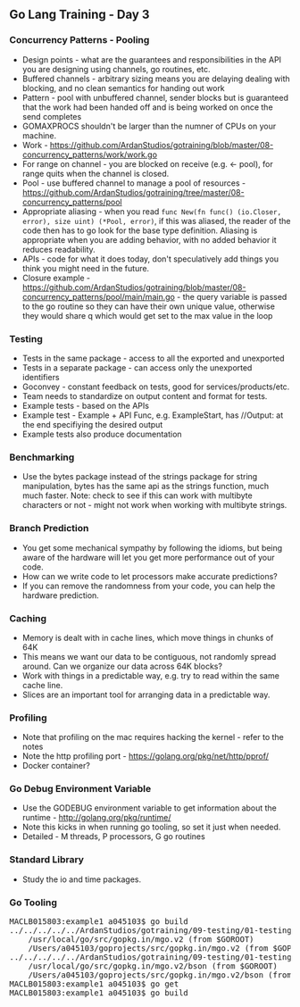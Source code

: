 ## Go Lang Training - Day 3

### Concurrency Patterns - Pooling

* Design points - what are the guarantees and responsibilities in the API you
are designing using channels, go routines, etc.
* Buffered channels - arbitrary sizing means you are delaying dealing with blocking,
and no clean semantics for handing out work
* Pattern - pool with unbuffered channel, sender blocks but is guaranteed that the
work had been handed off and is being worked on once the send completes
* GOMAXPROCS shouldn't be larger than the numner of CPUs on your machine.
* Work - https://github.com/ArdanStudios/gotraining/blob/master/08-concurrency_patterns/work/work.go
* For range on channel - you are blocked on receive (e.g. <- pool), for range quits
when the channel is closed.
* Pool - use buffered channel to manage a pool of resources - https://github.com/ArdanStudios/gotraining/tree/master/08-concurrency_patterns/pool
* Appropriate aliasing - when you read `func New(fn func() (io.Closer, error), size uint) (*Pool, error)`,
if this was aliased, the reader of the code then has to go look for the base type
definition. Aliasing is appropriate when you are adding behavior, with no added
behavior it reduces readability.
* APIs - code for what it does today, don't speculatively add things you think you
might need in the future.
* Closure example - https://github.com/ArdanStudios/gotraining/blob/master/08-concurrency_patterns/pool/main/main.go -
the query variable is passed to the go routine so they can have their own unique value,
otherwise they would share q which would get set to the max value in the loop


### Testing

* Tests in the same package - access to all the exported and unexported
* Tests in a separate package - can access only the unexported identifiers
* Goconvey - constant feedback on tests, good for services/products/etc.
* Team needs to standardize on output content and format for tests.
* Example tests - based on the APIs
* Example test - Example + API Func, e.g. ExampleStart, has //Output: at the
end specifiying the desired output
* Example tests also produce documentation

### Benchmarking

* Use the bytes package instead of the strings package for string manipulation,
bytes has the same api as the strings function, much much faster. Note: check
to see if this can work with multibyte characters or not - might not work
when working with multibyte strings.

### Branch Prediction

* You get some mechanical sympathy by following the idioms, but being aware of
the hardware will let you get more performance out of your code.
* How can we write code to let processors make accurate predictions?
* If you can remove the randomness from your code, you can help the hardware
prediction.

### Caching

* Memory is dealt with in cache lines, which move things in chunks of 64K
* This means we want our data to be contiguous, not randomly spread around. Can we
organize our data across 64K blocks?
* Work with things in a predictable way, e.g. try to read within the same cache
line.
* Slices are an important tool for arranging data in a predictable way.

### Profiling

* Note that profiling on the mac requires hacking the kernel - refer to the notes
* Note the http profiling port - https://golang.org/pkg/net/http/pprof/
* Docker container?

### Go Debug Environment Variable

* Use the GODEBUG environment variable to get information about the runtime -
http://golang.org/pkg/runtime/
* Note this kicks in when running go tooling, so set it just when needed.
* Detailed - M threads, P processors, G go routines

### Standard Library

* Study the io and time packages.



### Go Tooling

<pre>
MACLB015803:example1 a045103$ go build
../../../../../ArdanStudios/gotraining/09-testing/01-testing/example1/mongodb/mongodb.go:13:2: cannot find package "gopkg.in/mgo.v2" in any of:
	/usr/local/go/src/gopkg.in/mgo.v2 (from $GOROOT)
	/Users/a045103/goprojects/src/gopkg.in/mgo.v2 (from $GOPATH)
../../../../../ArdanStudios/gotraining/09-testing/01-testing/example1/buoy/buoy.go:15:2: cannot find package "gopkg.in/mgo.v2/bson" in any of:
	/usr/local/go/src/gopkg.in/mgo.v2/bson (from $GOROOT)
	/Users/a045103/goprojects/src/gopkg.in/mgo.v2/bson (from $GOPATH)
MACLB015803:example1 a045103$ go get
MACLB015803:example1 a045103$ go build
</pre>
